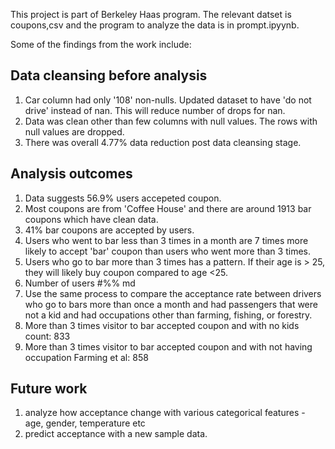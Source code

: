 This project is part of Berkeley Haas program. The relevant datset is coupons,csv and the program to analyze the data is in prompt.ipyynb.

Some of the findings from the work include:

Data cleansing before analysis
------------------------------
1. Car column had only '108' non-nulls. Updated dataset to have 'do not drive' instead of nan. This will reduce number of drops for nan.
2. Data was clean other than few columns with null values. The rows with null values are dropped.
3. There was overall 4.77% data reduction post data cleansing stage.

Analysis outcomes
-----------------
1. Data suggests 56.9% users accepeted coupon.
2. Most coupons are from 'Coffee House' and there are around 1913 bar coupons which have clean data.
3. 41% bar coupons are accepted by users.
4. Users who went to bar less than 3 times in a month are 7 times more likely to accept 'bar' coupon than users who went more than 3 times.
5. Users who go to bar more than 3 times has a pattern. If their age is > 25, they will likely buy coupon compared to age <25.
6. Number of users #%% md
5. Use the same process to compare the acceptance rate between drivers who go to bars more than once a month and had passengers that were not a kid and had occupations other than farming, fishing, or forestry.
6. More than 3 times visitor to bar accepted coupon and with no kids count:  833
7. More than 3 times visitor to bar accepted coupon and with not having occupation Farming et al:  858

Future work
-----------
1. analyze how acceptance change with various categorical features - age, gender, temperature etc
2. predict acceptance with a new sample data.
